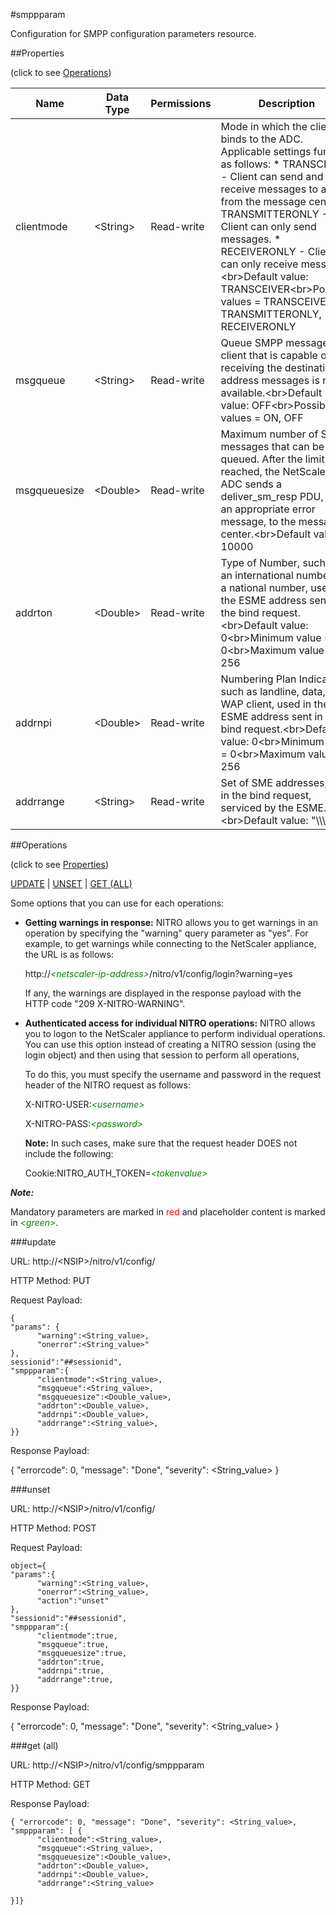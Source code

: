 #smppparam

Configuration for SMPP configuration parameters resource.


##Properties 
<span>(click to see [Operations](#operations))</span>


<table><thead><tr><th>Name</th><th> Data Type</th><th> Permissions</th><th>Description</th></tr></thead><tbody><tr><td>clientmode</td><td>&lt;String></td><td>Read-write</td><td>Mode in which the client binds to the ADC. Applicable settings function as follows: * TRANSCEIVER - Client can send and receive messages to and from the message center. * TRANSMITTERONLY - Client can only send messages. * RECEIVERONLY - Client can only receive messages.&lt;br>Default value: TRANSCEIVER&lt;br>Possible values = TRANSCEIVER, TRANSMITTERONLY, RECEIVERONLY</td><tr><tr><td>msgqueue</td><td>&lt;String></td><td>Read-write</td><td>Queue SMPP messages if a client that is capable of receiving the destination address messages is not available.&lt;br>Default value: OFF&lt;br>Possible values = ON, OFF</td><tr><tr><td>msgqueuesize</td><td>&lt;Double></td><td>Read-write</td><td>Maximum number of SMPP messages that can be queued. After the limit is reached, the NetScaler ADC sends a deliver_sm_resp PDU, with an appropriate error message, to the message center.&lt;br>Default value: 10000</td><tr><tr><td>addrton</td><td>&lt;Double></td><td>Read-write</td><td>Type of Number, such as an international number or a national number, used in the ESME address sent in the bind request.&lt;br>Default value: 0&lt;br>Minimum value = 0&lt;br>Maximum value = 256</td><tr><tr><td>addrnpi</td><td>&lt;Double></td><td>Read-write</td><td>Numbering Plan Indicator, such as landline, data, or WAP client, used in the ESME address sent in the bind request.&lt;br>Default value: 0&lt;br>Minimum value = 0&lt;br>Maximum value = 256</td><tr><tr><td>addrrange</td><td>&lt;String></td><td>Read-write</td><td>Set of SME addresses, sent in the bind request, serviced by the ESME.&lt;br>Default value: "\\\\d*"</td><tr></tbody></table>
##Operations 
<span>(click to see [Properties](#properties))</span>


[UPDATE](#update) | [UNSET](#unset) | [GET (ALL)](#get-(all))


Some options that you can use for each operations:
<ul><li><p><b>Getting warnings in response:</b> NITRO allows you to get warnings in an operation by specifying the "warning" query parameter as "yes". For example, to get warnings while connecting to the NetScaler appliance, the URL is as follows:</p><p>http://<span style="color:green;font-style:italic;">&lt;netscaler-ip-address&gt;</span>/nitro/v1/config/login?warning=yes</p><p>If any, the warnings are displayed in the response payload with the HTTP code "209 X-NITRO-WARNING".</p></li><li><p><b>Authenticated access for individual NITRO operations:</b> NITRO allows you to logon to the NetScaler appliance to perform individual operations. You can use this option instead of creating a NITRO session (using the login object) and then using that session to perform all operations,</p><p>To do this, you must specify the username and password in the request header of the NITRO request as follows:</p><p>X-NITRO-USER:<span style="color:green;font-style:italic;">&lt;username&gt;</span></p><p>X-NITRO-PASS:<span style="color:green;font-style:italic;">&lt;password&gt;</span></p><p><b>Note:</b> In such cases, make sure that the request header DOES not include the following:</p><p>Cookie:NITRO_AUTH_TOKEN=<span style="color:green;font-style:italic;">&lt;tokenvalue&gt;</span></p></li></ul>



***Note:*** 
Mandatory parameters are marked in <span style="color:#FF0000;">red</span> and placeholder content is marked in <span style="color:green;font-style:italic">&lt;green&gt;</span>.

###update



URL: http://&lt;NSIP&gt;/nitro/v1/config/
HTTP Method: PUT
Request Payload: ```{"params": {      "warning":<String_value>,      "onerror":<String_value>"},sessionid":"##sessionid","smppparam":{      "clientmode":<String_value>,      "msgqueue":<String_value>,      "msgqueuesize":<Double_value>,      "addrton":<Double_value>,      "addrnpi":<Double_value>,      "addrrange":<String_value>,}}```
Response Payload: 
{ "errorcode": 0, "message": "Done", "severity": <String_value> }


###unset



URL: http://&lt;NSIP&gt;/nitro/v1/config/
HTTP Method: POST
Request Payload: ```object={"params":{      "warning":<String_value>,      "onerror":<String_value>,      "action":"unset"},"sessionid":"##sessionid","smppparam":{      "clientmode":true,      "msgqueue":true,      "msgqueuesize":true,      "addrton":true,      "addrnpi":true,      "addrrange":true,}}```
Response Payload: 
{ "errorcode": 0, "message": "Done", "severity": <String_value> }


###get (all)



URL: http://&lt;NSIP&gt;/nitro/v1/config/smppparam
HTTP Method: GET
Response Payload: ```{ "errorcode": 0, "message": "Done", "severity": <String_value>, "smppparam": [ {      "clientmode":<String_value>,      "msgqueue":<String_value>,      "msgqueuesize":<Double_value>,      "addrton":<Double_value>,      "addrnpi":<Double_value>,      "addrrange":<String_value>}]}```



